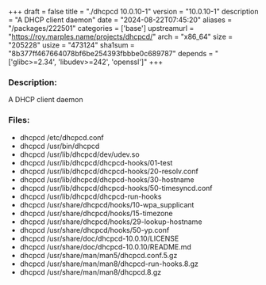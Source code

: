 +++
draft = false
title = "./dhcpcd 10.0.10-1"
version = "10.0.10-1"
description = "A DHCP client daemon"
date = "2024-08-22T07:45:20"
aliases = "/packages/222501"
categories = ['base']
upstreamurl = "https://roy.marples.name/projects/dhcpcd/"
arch = "x86_64"
size = "205228"
usize = "473124"
sha1sum = "8b377ff467664078bf6be254393fbbbe0c689787"
depends = "['glibc>=2.34', 'libudev>=242', 'openssl']"
+++
### Description: 
A DHCP client daemon

### Files: 
* dhcpcd /etc/dhcpcd.conf
* dhcpcd /usr/bin/dhcpcd
* dhcpcd /usr/lib/dhcpcd/dev/udev.so
* dhcpcd /usr/lib/dhcpcd/dhcpcd-hooks/01-test
* dhcpcd /usr/lib/dhcpcd/dhcpcd-hooks/20-resolv.conf
* dhcpcd /usr/lib/dhcpcd/dhcpcd-hooks/30-hostname
* dhcpcd /usr/lib/dhcpcd/dhcpcd-hooks/50-timesyncd.conf
* dhcpcd /usr/lib/dhcpcd/dhcpcd-run-hooks
* dhcpcd /usr/share/dhcpcd/hooks/10-wpa_supplicant
* dhcpcd /usr/share/dhcpcd/hooks/15-timezone
* dhcpcd /usr/share/dhcpcd/hooks/29-lookup-hostname
* dhcpcd /usr/share/dhcpcd/hooks/50-yp.conf
* dhcpcd /usr/share/doc/dhcpcd-10.0.10/LICENSE
* dhcpcd /usr/share/doc/dhcpcd-10.0.10/README.md
* dhcpcd /usr/share/man/man5/dhcpcd.conf.5.gz
* dhcpcd /usr/share/man/man8/dhcpcd-run-hooks.8.gz
* dhcpcd /usr/share/man/man8/dhcpcd.8.gz
